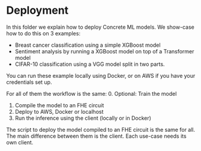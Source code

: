 # Deployment

In this folder we explain how to deploy Concrete ML models.
We show-case how to do this on 3 examples:

- Breast cancer classification using a simple XGBoost model
- Sentiment analysis by running a XGBoost model on top of a Transformer model
- CIFAR-10 classification using a VGG model split in two parts.

You can run these example locally using Docker, or on AWS if you have your credentials set up.

For all of them the workflow is the same:
0\. Optional: Train the model

1. Compile the model to an FHE circuit
1. Deploy to AWS, Docker or localhost
1. Run the inference using the client (locally or in Docker)

The script to deploy the model compiled to an FHE circuit is the same for all. The main difference between them is the client. Each use-case needs its own client.
